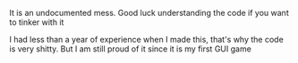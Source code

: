 It is an undocumented mess.
Good luck understanding the code if you want to tinker with it

I had less than a year of experience when I made this, that's why the code is very shitty. But I am still proud of it since it is my first GUI game
